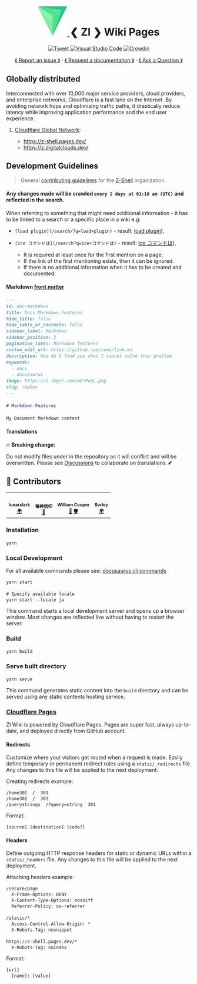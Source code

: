 <h1 align="center">
  <a href="https://github.com/z-shell/zi">
    <img src="https://github.com/z-shell/zi/raw/main/docs/images/logo.svg" alt="Logo" width="80" height="80">
  </a>
❮ ZI ❯ Wiki Pages
</h1><div align="center">

[![Tweet][twitter-badge]][twitter-link] [![Visual Studio Code](https://img.shields.io/badge/--007ACC?logo=visual%20studio%20code&logoColor=ffffff)](https://open.vscode.dev/z-shell/z-shell.pages.dev) [![Crowdin](https://badges.crowdin.net/z-shell-zi/localized.svg)](https://crowdin.com/project/z-shell-zi)

<a href="https://github.com/z-shell/zi/issues/new?assignees=&labels=bug+%F0%9F%90%9E&template=01_bug_report.yml&title=bug%3A+">《 Report an issue 》</a> · <a href="https://github.com/z-shell/z-shell.pages.dev/issues/new?assignees=&labels=documentation+%F0%9F%92%A1&template=01_request_documentation.yml&title=feat%3A+">《 Request a documentation 》</a> · <a href="https://github.com/z-shell/zi/discussions">《 Ask a Question 》</a>

</div>

## Globally distributed

Interconnected with over 10,000 major service providers, cloud providers, and enterprise networks, Cloudflare is a fast lane on the Internet. By avoiding network hops and optimizing traffic paths, it drastically reduce latency while improving application performance and the end user experience.

1. [Cloudflare Global Network](https://www.cloudflare.com/en-gb/network/):

   - https://z-shell.pages.dev/
   - https://z.digitalclouds.dev/

## Development Guidelines

> General [contributing guidelines](https://github.com/z-shell/zi/blob/main/docs/CONTRIBUTING.md) for the [Z-Shell](https://github.com/z-shell) organization.

#### Any changes made will be crawled `every 2 days at 01:10 am (UTC)` and reflected in the search.

When referring to something that might need additional information - it has to be linked to a search or a specific place in a wiki e.g:

- `[load plugin](/search/?q=load+plugin)` - result: [load plugin](https://z-shell.pages.dev/search/?q=load+plugin)),
- `[ice コマンドは](/search?q=ice+コマンドは)` - result: [ice コマンドは](https://z-shell.pages.dev/ja/search?q=ice+%E3%82%B3%E3%83%9E%E3%83%B3%E3%83%89%E3%81%AF)),

  - It is required at least once for the first mention on a page.
  - If the link of the first mentioning exists, then it can be ignored.
  - If there is no additional information when it has to be created and documented.

#### Markdown [front matter](https://docusaurus.io/docs/api/plugins/@docusaurus/plugin-content-docs#markdown-front-matter)

```md
---
id: doc-markdown
title: Docs Markdown Features
hide_title: false
hide_table_of_contents: false
sidebar_label: Markdown
sidebar_position: 3
pagination_label: Markdown features
custom_edit_url: https://github.com/some/link.md
description: How do I find you when I cannot solve this problem
keywords:
  - docs
  - docusaurus
image: https://i.imgur.com/mErPwqL.png
slug: /myDoc
---

# Markdown Features

My Document Markdown content
```

#### Translations

🔥 **Breaking change:**

Do not modify files under in the repository as it will conflict and will be overwritten. Please see [Discussions](https://github.com/z-shell/zw/discussions/73) to collaborate on translations. 💕

## 🥇 Contributors

<!-- ALL-CONTRIBUTORS-LIST:START - Do not remove or modify this section -->
<!-- prettier-ignore-start -->
<!-- markdownlint-disable -->
<table>
  <tr>
    <td align="center"><a href="https://github.com/lunarxlark"><img src="https://avatars.githubusercontent.com/u/18758150?v=4?s=80" width="80px;" alt=""/><br /><sub><b>lunarxlark</b></sub></a><br /><a href="#translation-lunarxlark" title="Translation">🌍</a></td>
    <td align="center"><a href="https://github.com/the-ryujin"><img src="https://avatars.githubusercontent.com/u/98503588?v=4?s=80" width="80px;" alt=""/><br /><sub><b>竜神信仰</b></sub></a><br /><a href="#maintenance-the-ryujin" title="Maintenance">🚧</a></td>
    <td align="center"><a href="https://github.com/wicoop"><img src="https://avatars.githubusercontent.com/u/60315017?v=4?s=80" width="80px;" alt=""/><br /><sub><b>William Cooper</b></sub></a><br /><a href="#maintenance-wicoop" title="Maintenance">🚧</a> <a href="#security-wicoop" title="Security">🛡️</a></td>
    <td align="center"><a href="https://github.com/borley1211"><img src="https://avatars.githubusercontent.com/u/47778507?v=4?s=80" width="80px;" alt=""/><br /><sub><b>Borley</b></sub></a><br /><a href="#translation-borley1211" title="Translation">🌍</a></td>
  </tr>
</table>

<!-- markdownlint-restore -->
<!-- prettier-ignore-end -->

<!-- ALL-CONTRIBUTORS-LIST:END -->

### Installation

```shell
yarn
```

### Local Development

For all available commands please see: [docusaurus cli commands](https://docusaurus.io/docs/cli#docusaurus-cli-commands)

```shell
yarn start

# Specify available locale
yarn start --locale ja
```

This command starts a local development server and opens up a browser window. Most changes are reflected live without having to restart the server.

### Build

```shell
yarn build
```

### Serve built directory

```shell
yarn serve
```

This command generates static content into the `build` directory and can be served using any static contents hosting service.

### [Cloudflare Pages](https://developers.cloudflare.com/pages/)

ZI Wiki is powered by Cloudflare Pages. Pages are super fast, always up-to-date, and deployed directly from GitHub account.

#### Redirects

Customize where your visitors get routed when a request is made. Easily define temporary or permanent redirect rules using a `static/_redirects` file. Any changes to this file will be applied to the next deployment.

Creating redirects example:

```
/home301  /  301
/home302  /  302
/querystrings  /?query=string  301
```

Format:

```
[source] [destination] [code?]
```

#### Headers

Define outgoing HTTP response headers for static or dynamic URLs within a `static/_headers` file. Any changes to this file will be applied to the next deployment.

Attaching headers example:

```
/secure/page
  X-Frame-Options: DENY
  X-Content-Type-Options: nosniff
  Referrer-Policy: no-referrer

/static/*
  Access-Control-Allow-Origin: *
  X-Robots-Tag: nosnippet

https://z-shell.pages.dev/*
  X-Robots-Tag: noindex
```

Format:

```
[url]
  [name]: [value]
```

[twitter-badge]: https://badgen.net/badge/icon/twitter?icon=twitter&label
[twitter-acc]: https://twitter.com/zshell_zi
[twitter-link]: https://twitter.com/intent/tweet?text=A%20Swiss%20Army%20Knife%20for%20Zsh%20-%20Unix%20shell%20%20@zshell_zi&url=https://github.com/z-shell/zi&hashtags=zsh,zi,zshell
